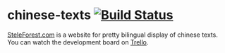 # chinese-texts [![Build Status](https://travis-ci.org/mathiasleborgne/chinese-texts.svg?branch=master)](https://travis-ci.org/mathiasleborgne/chinese-texts)

[SteleForest.com](http://www.steleforest.com/) is a website for pretty bilingual display of chinese texts.
You can watch the development board on [Trello](https://trello.com/b/Rbp7JvzP/stele-forest).
